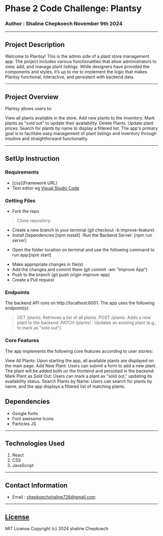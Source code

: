 # Phase 2 Code Challenge: Plantsy

### Author : Shaline Chepkoech November 9th 2024
****
## Project Description
Welcome to Plantsy! This is the admin side of a plant store management app. The project includes various functionalities that allow administrators to view, add, and manage plant listings. While designers have provided the components and styles, it’s up to me to implement the logic that makes Plantsy functional, interactive, and persistent with backend data.
******
## Project Overview
Plantsy allows users to:

View all plants available in the store.
Add new plants to the inventory.
Mark plants as "sold out" to update their availability.
Delete Plants.
Update plant prices.
Search for plants by name to display a filtered list.
The app's primary goal is to facilitate easy management of plant listings and inventory through intuitive and straightforward functionality.

********
## SetUp Instruction
### Requirements
* [css](Framework URL)
* Text editor eg [Visual Studio Code](https://code.visualstudio.com/download)


### Getting Files
* Fork the repo
>  Clone repository
- Create a new branch in your terminal (git checkout -b improve-feature)
- Install Dependencies:[npm install]
-Run the Backend Server: [npm run server]
* Open the folder location on terminal and use the following command to run app:[npm start]
- Make appropriate changes in file(s)
- Add the changes and commit them (git commit -am "Improve App")
- Push to the branch (git push origin improve-app)
- Create a Pull request

### Endpoints
The backend API runs on http://localhost:6001. The app uses the following endpoint(s):
>GET /plants: Retrieves a list of all plants.
>POST /plants: Adds a new plant to the backend.
>PATCH /plants/
: Updates an existing plant (e.g., to mark as "sold out").

### Core Features
The app implements the following core features according to user stories:

View All Plants: Upon starting the app, all available plants are displayed on the main page.
Add New Plant: Users can submit a form to add a new plant. The plant will be added both on the frontend and persisted in the backend.
Mark Plant as Sold Out: Users can mark a plant as "sold out," updating its availability status.
Search Plants by Name: Users can search for plants by name, and the app displays a filtered list of matching plants.

## Dependencies
- Google fonts
- Font awesome Icons
- Particles JS
*****
## Technologies Used
1. React
2. CSS
3. JavaScript
*****
## Contact Information
* Email : chepkoechshaline726@gmail.com
*****
## [License](LICENSE)
MIT License
Copyright (c) 2024 shaline Chepkoech

